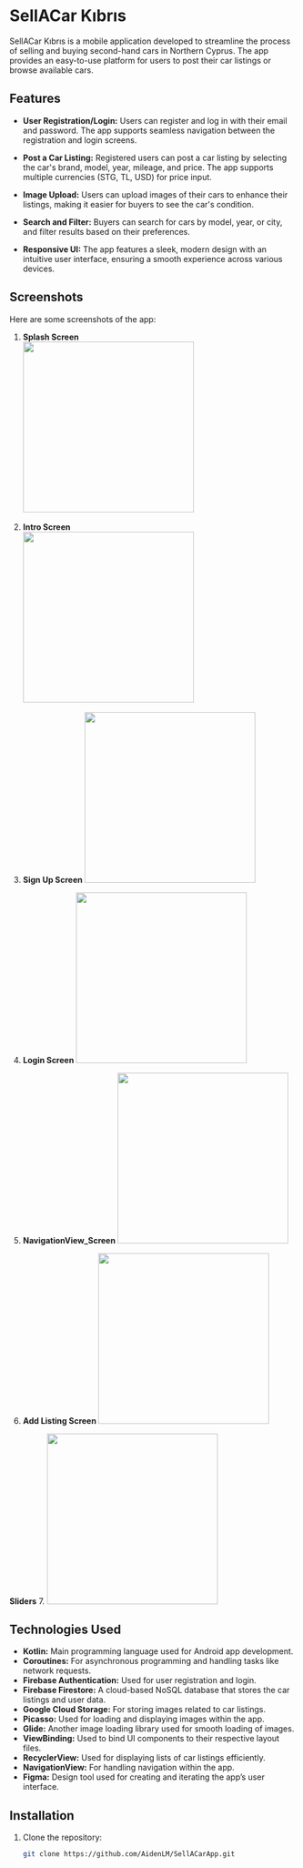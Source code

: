 # SellACar Kıbrıs

SellACar Kıbrıs is a mobile application developed to streamline the process of selling and buying second-hand cars in Northern Cyprus. The app provides an easy-to-use platform for users to post their car listings or browse available cars.

## Features

- **User Registration/Login:** Users can register and log in with their email and password. The app supports seamless navigation between the registration and login screens.
  
- **Post a Car Listing:** Registered users can post a car listing by selecting the car's brand, model, year, mileage, and price. The app supports multiple currencies (STG, TL, USD) for price input.
  
- **Image Upload:** Users can upload images of their cars to enhance their listings, making it easier for buyers to see the car's condition.

- **Search and Filter:** Buyers can search for cars by model, year, or city, and filter results based on their preferences.

- **Responsive UI:** The app features a sleek, modern design with an intuitive user interface, ensuring a smooth experience across various devices.

## Screenshots

Here are some screenshots of the app:

1. **Splash Screen**  
   <img src="https://github.com/AidenLM/SellACarApp/raw/main/screenshots/Splash_Screen.png" width="300">
   &nbsp;

2. **Intro Screen**  
   <img src = "https://github.com/AidenLM/SellACarApp/raw/main/screenshots/Intro_Screen.png" width = "300">
   &nbsp;

3. **Sign Up Screen** 
   <img src = "https://github.com/AidenLM/SellACarApp/raw/main/screenshots/SignUp_Screen.png" width = "300">
   &nbsp;

4. **Login Screen**
   <img src = "https://github.com/AidenLM/SellACarApp/raw/main/screenshots/Login_Screen.png" width = "300">
   &nbsp;

5. **NavigationView_Screen**
   <img src = "https://github.com/AidenLM/SellACarApp/raw/main/screenshots/NavigationView_Screen.png" width = "300">
   &nbsp;

6. **Add Listing Screen**
   <img src = "https://github.com/AidenLM/SellACarApp/raw/main/screenshots/Add_Listing_Screen.png" width = "300">
   &nbsp;

 **Sliders**
7. <img src = "https://github.com/AidenLM/SellACarApp/raw/main/screenshots/Sliders.png" width = "300">
&nbsp;
   

## Technologies Used

- **Kotlin:** Main programming language used for Android app development.
- **Coroutines:** For asynchronous programming and handling tasks like network requests.
- **Firebase Authentication:** Used for user registration and login.
- **Firebase Firestore:** A cloud-based NoSQL database that stores the car listings and user data.
- **Google Cloud Storage:** For storing images related to car listings.
- **Picasso:** Used for loading and displaying images within the app.
- **Glide:** Another image loading library used for smooth loading of images.
- **ViewBinding:** Used to bind UI components to their respective layout files.
- **RecyclerView:** Used for displaying lists of car listings efficiently.
- **NavigationView:** For handling navigation within the app.
- **Figma:** Design tool used for creating and iterating the app’s user interface.

## Installation

1. Clone the repository:

   ```bash
   git clone https://github.com/AidenLM/SellACarApp.git
